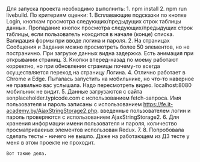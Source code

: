 Для запуска проекта необходимо выполнить: 1. npm install 2. npm run livebuild.
По критериям оценки: 1. Всплавающие подсказки по кнопке Login, кнопкам просмотра следующих/предыдущих строк таблицы данных. Пропадание кнопок просмотра следующих/предыдущих строк таблицы, если пользователь ноходится в начале (конце) списка. Валидация формы при вводе логина и пароля. 2. На страницах Сообщения и Задания можно просмотреть более 50 элементов, но не постранично.
При загрузке данных видна задержка. Есть анимация при открывании страниц. 3. Кнопки вперед-назад по моему работают корректно, но при обновлении страницы почему-то всегда осуществляется переход на страницу Логина. 4. Отлично работает в Chrome и Edge. Пыталась запустить на мобильнике, но что-то наверное не правильно вас услышала. Надо пересмотреть видео. localhost:8080 мобильник не видит. 5. Данные загрузаются с сайта sonplaceholder.typicode.com с использованием fetch-запроса.
Имя пользователя и пароль записаны с использованием https://fe.it-academy.by/AjaxStringStorage2.php. введенные пользователем логин и пароль проверяются с использованием AjaxStringStorage2. 6. Для хранения информации имени пользователя и пароля, количество просматриваеиых элементов использован Redux. 7. 8. Попробовала сделать тесты - ничего не вышло. Даже на работающем из ДЗ тесте у меня в этом проекте не проходит.

    Вот такие дела.

